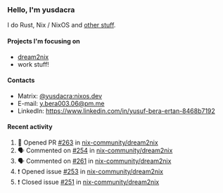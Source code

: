 ### Hello, I'm yusdacra

I do Rust, Nix / NixOS and [other stuff](https://gaze.systems/).

#### Projects I'm focusing on

- [dream2nix](https://github.com/nix-community/dream2nix)
- work stuff!

#### Contacts

- Matrix: [@yusdacra:nixos.dev](https://matrix.to/#/@yusdacra:nixos.dev)
- E-mail: y.bera003.06@pm.me
- LinkedIn: https://www.linkedin.com/in/yusuf-bera-ertan-8468b7192

#### Recent activity

<!--START_SECTION:activity-->
1. 💪 Opened PR [#263](https://github.com/nix-community/dream2nix/pull/263) in [nix-community/dream2nix](https://github.com/nix-community/dream2nix)
2. 🗣 Commented on [#254](https://github.com/nix-community/dream2nix/issues/254) in [nix-community/dream2nix](https://github.com/nix-community/dream2nix)
3. 🗣 Commented on [#261](https://github.com/nix-community/dream2nix/issues/261) in [nix-community/dream2nix](https://github.com/nix-community/dream2nix)
4. ❗️ Opened issue [#253](https://github.com/nix-community/dream2nix/issues/253) in [nix-community/dream2nix](https://github.com/nix-community/dream2nix)
5. ❗️ Closed issue [#251](https://github.com/nix-community/dream2nix/issues/251) in [nix-community/dream2nix](https://github.com/nix-community/dream2nix)
<!--END_SECTION:activity-->
